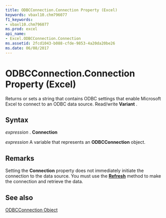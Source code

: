 ```yaml
---
title: ODBCConnection.Connection Property (Excel)
keywords: vbaxl10.chm796077
f1_keywords:
- vbaxl10.chm796077
ms.prod: excel
api_name:
- Excel.ODBCConnection.Connection
ms.assetid: 2fcd1043-b088-cfde-9853-4a20da20be26
ms.date: 06/08/2017
---
```



# ODBCConnection.Connection Property (Excel)

Returns or sets a string that contains ODBC settings that enable Microsoft Excel to connect to an ODBC data source. Read/write  **Variant** .


## Syntax

 _expression_ . **Connection**

 _expression_ A variable that represents an **ODBCConnection** object.


## Remarks

Setting the  **Connection** property does not immediately initiate the connection to the data source. You must use the **[Refresh](Excel.ODBCConnection.Refresh.md)** method to make the connection and retrieve the data.


## See also


[ODBCConnection Object](Excel.ODBCConnection.md)

